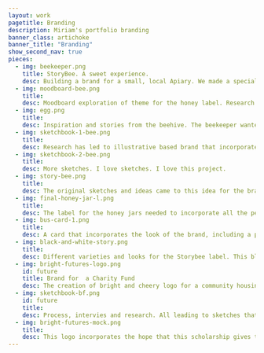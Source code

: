 ```yaml
---
layout: work
pagetitle: Branding
description: Miriam's portfolio branding
banner_class: artichoke
banner_title: "Branding"
show_second_nav: true
pieces:
  - img: beekeeper.png
    title: StoryBee. A sweet experience.
    desc: Building a brand for a small, local Apiary. We made a special visit to the hives and discussed all thing bees, honey and more. This is the beekeeper, Kristine, at work. Bees are so important and despite all their buzz, visiting the hive, is in fact, a very calming and beautiful experience. I brought my 9 year old son with me and he has a new found reverence for bees and their amazing world.
  - img: moodboard-bee.png
    title:
    desc: Moodboard exploration of theme for the honey label. Research and interviews with the client led to the selection of this moodboard.This mood was chosen for it's modern and edgy look with heavy contrast.
  - img: egg.png
    title:
    desc: Inspiration and stories from the beehive. The beekeeper wanted to incorporate their Ukrainian heritage and story by representing the pansanky egg in the brand. The traditional Ukrainian Easter egg with exquisite patterns was very exiting to work with and gave this project a very unique touch.
  - img: sketchbook-1-bee.png
    title:
    desc: Research has led to illustrative based brand that incorporates blocky text and the pysanky egg design.
  - img: sketchbook-2-bee.png
    title:
    desc: More sketches. I love sketches. I love this project.
  - img: story-bee.png
    title:
    desc: The original sketches and ideas came to this idea for the brand. Mixing the yellow watercolour with the hard black and blocky text. The brand feels modern and young. It also incorporates the flower pattern of the pysanky egg.
  - img: final-honey-jar-l.png
    title:
    desc: The label for the honey jars needed to incorporate all the pertinent information and of course comply with food regulation laws. There were some text that needed to be bilingual as well.
  - img: bus-card-1.png
    title:
    desc: A card that incorporates the look of the brand, including a pysanky design on the back.
  - img: black-and-white-story.png
    title:
    desc: Different varieties and looks for the Storybee label. This black and white shows some of my process and roughts. I am overall very proud of this beautiful brand and I have developed a fierce admiration for honeybees.
  - img: bright-futures-logo.png
    id: future
    title: Brand for  a Charity Fund
    desc: The creation of bright and cheery logo for a community housing project in the Capital city. The sprout represents growth and opportunity, where the house represents the physical community and the home.
  - img: sketchbook-bf.png
    id: future
    title:
    desc: Process, intervies and research. All leading to sketches that demonstarted growth, hope, and the feeling of home.
  - img: bright-futures-mock.png
    title:
    desc: This logo incorporates the hope that this scholarship gives to people in this community. Green was used for it's fresh and natural feel, while also representing a growing future full of promise through education.
---
```

